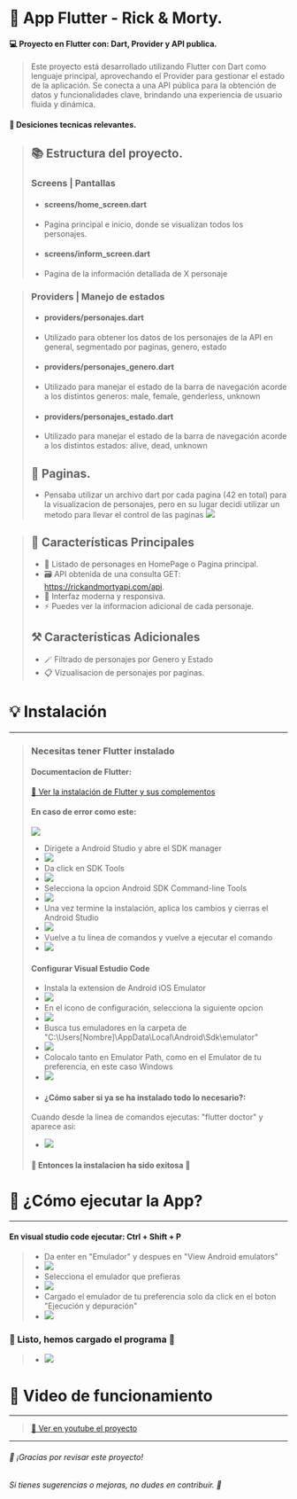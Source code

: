 # 📱 App Flutter - Rick & Morty.
#### 💻 Proyecto en Flutter con: Dart, Provider y API publica.
> Este proyecto está desarrollado utilizando Flutter con Dart como lenguaje principal, aprovechando el Provider para gestionar el estado de la aplicación. Se conecta a una API pública para la obtención de datos y funcionalidades clave, brindando una experiencia de usuario fluida y dinámica.
#### 📝 Desiciones tecnicas relevantes.
>## 📚 Estructura del proyecto.
>### Screens | Pantallas
>- #### screens/home_screen.dart
>- Pagina principal e inicio, donde se visualizan todos los personajes.
>- #### screens/inform_screen.dart
>- Pagina de la información detallada de X personaje

>### Providers | Manejo de estados
>- #### providers/personajes.dart
>- Utilizado para obtener los datos de los personajes de la API en general, segmentado por paginas, genero, estado
>- #### providers/personajes_genero.dart
>- Utilizado para manejar el estado de la barra de navegación acorde a los distintos generos: male, female, genderless, unknown
>- #### providers/personajes_estado.dart
>- Utilizado para manejar el estado de la barra de navegación acorde a los distintos estados: alive, dead, unknown
>## 📍 Paginas.
>- Pensaba utilizar un archivo dart por cada pagina (42 en total) para la visualizacion de personajes, pero en su lugar decidi utilizar un metodo para llevar el control de las paginas
> ![](/Cosas_Readme/paginas.jpg)

>## 🚀 Características Principales
>- 📌 Listado de personages en HomePage o Pagina principal.
>- 🗃️ API obtenida de una consulta GET: https://rickandmortyapi.com/api.
>- 🎨 Interfaz moderna y responsiva.
>- ⚡ Puedes ver la informacion adicional de cada personaje.
>## ⚒️ Características Adicionales
>- 🪄 Filtrado de personajes por Genero y Estado
>- 📋 Vizualisacion de personajes por paginas.

# 💡 Instalación
---
> ### Necesitas tener Flutter instalado
> #### Documentacion de Flutter:
> [📄 Ver la instalación de Flutter y sus complementos](https://docs.flutter.dev/get-started/install/windows/mobile)
> #### En caso de error como este:
> ![](/Cosas_Readme/error.jpg)
>- Dirigete a Android Studio y abre el SDK manager
>- ![](/Cosas_Readme/android_studio.jpg)
>- Da click en SDK Tools 
>- ![](/Cosas_Readme/sdk_tools.jpg)
>- Selecciona la opcion Android SDK Command-line Tools
>- ![](/Cosas_Readme/comand_line.jpg)
>- Una vez termine la instalación, aplica los cambios y cierras el Android Studio
>- ![](/Cosas_Readme/aplicar.jpg)
>- Vuelve a tu linea de comandos y vuelve a ejecutar el comando
>- ![](/Cosas_Readme/resultado.jpg)
> #### Configurar Visual Estudio Code
>- Instala la extension de Android iOS Emulator
>- ![](/Cosas_Readme/extension.jpg)
>- En el icono de configuración, selecciona la siguiente opcion
>- ![](/Cosas_Readme/selecciona.jpg)
>- Busca tus emuladores en la carpeta de "C:\Users\[Nombre]\AppData\Local\Android\Sdk\emulator"
>- ![](/Cosas_Readme/ejemplo.jpg)
>- Colocalo tanto en Emulator Path, como en el Emulator de tu preferencia, en este caso Windows
>- ![](/Cosas_Readme/emulador_path.jpg)
>- #### ¿Cómo saber si ya se ha instalado todo lo necesario?:
> Cuando desde la linea de comandos ejecutas: "flutter doctor" y aparece asi:
>- ![](/Cosas_Readme/resultado_final.jpg)
>#### 🎉 Entonces la instalacion ha sido exitosa 🎉

# 🤔 ¿Cómo ejecutar la App?
---
#### En visual studio code ejecutar: Ctrl + Shift + P
>- Da enter en "Emulador" y despues en "View Android emulators"
>- ![](/Cosas_Readme/ejectuar.jpg)
>- Selecciona el emulador que prefieras
>- ![](/Cosas_Readme/ejectuar2.jpg)
>- Cargado el emulador de tu preferencia solo da click en el boton "Ejecución y depuración"
>- ![](/Cosas_Readme/ejectuar3.jpg)
### 🎉 Listo, hemos cargado el programa 🎉
>- ![](/Cosas_Readme/ejectuar_final.jpg)

# 🎥 Video de funcionamiento
---
> [🎦 Ver en youtube el proyecto](https://docs.flutter.dev/get-started/install/windows/mobile)

---
###### 🌟 ¡Gracias por revisar este proyecto! 
###### Si tienes sugerencias o mejoras, no dudes en contribuir. 🦊

